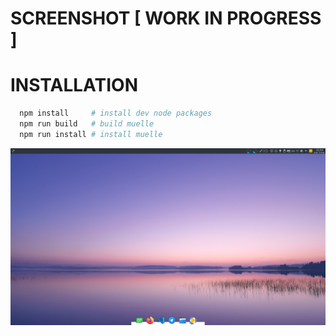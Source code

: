 # SCREENSHOT [ WORK IN PROGRESS ]

# INSTALLATION

```bash
  npm install     # install dev node packages
  npm run build   # build muelle
  npm run install # install muelle
```

![screenshot](./screenshots/Screenshot_bottom.png)
